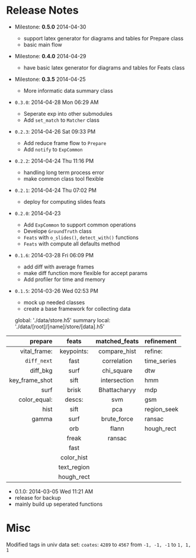 # Release Notes

* Milestone: **0.5.0** 2014-04-30
  - support latex generator for diagrams and tables for Prepare class
  - basic main flow

* Milestone: **0.4.0** 2014-04-29
  - have basic latex generator for diagrams and tables for Feats class

* Milestone: **0.3.5** 2014-04-25
  - More informatic data summary class

- `0.3.0`: 2014-04-28 Mon 06:29 AM
  - Seperate exp into other submodules
  - Add `set_match` to `Matcher` class

- `0.2.3`: 2014-04-26 Sat 09:33 PM
  - Add reduce frame flow to `Prepare`
  - Add `notify` to `ExpCommon`

- `0.2.2`: 2014-04-24 Thu 11:16 PM
  - handling long term process error
  - make common class tool flexible

- `0.2.1`: 2014-04-24 Thu 07:02 PM
  - deploy for computing slides feats

- `0.2.0`: 2014-04-23
  - Add `ExpCommon` to support common operations
  - Develope `GroundTruth` class
  - `Feats` with `o_slides()`, `detect_with()` functions
  - `Feats` with compute all defaults method

- `0.1.6`: 2014-03-28 Fri 06:09 PM
  - add diff with average frames
  - make diff function more flexible for accept params
  - Add profiler for time and memory

- `0.1.5`: 2014-03-26 Wed 02:53 PM
  - mock up needed classes
  - create a base framework for collecting data

  global: './data/store.h5'
    summary
  local: './data/[root]/[name]/store/[data].h5'

| prepare          | feats         | matched_feats  | refinement     |
|-----------------:|:-------------:|:--------------:|:---------------|
| vital_frame:     | keypoints:    | compare_hist   | refine:        |
|   `diff_next`    |   fast        |   correlation  |   time_series  |
|   diff_bkg       |   surf        |   chi_square   |     dtw        |
|   key_frame_shot |   sift        |   intersection |     hmm        |
|   surf           |   brisk       |   Bhattacharyy |     mdp        |
| color_equal:     | descs:        | svm            |     gsm        |
|   hist           |   sift        | pca            |   region_seek  |
|   gamma          |   surf        | brute_force    |     ransac     |
|                  |   orb         | flann          |     hough_rect |
|                  |   freak       | ransac         |                |
|                  |   fast        |                |                |
|                  |   color_hist  |                |                |
|                  |   text_region |                |                |                                                                                 a
|                  |   hough_rect  |                |                |


- 0.1.0: 2014-03-05 Wed 11:21 AM
 - release for backup
 - mainly build up seperated functions


# Misc

Modified tags in univ data set:
`coates`: `4289` to `4567` from `-1, -1, -1` to `1, 1, 1`
